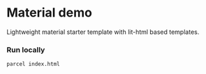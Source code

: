 # Material demo

Lightweight material starter template with lit-html based templates.

### Run locally

```bash
parcel index.html
```

